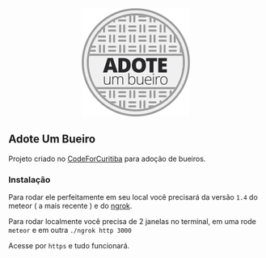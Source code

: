 <div style="text-align: center;"><img src="https://github.com/CodeForCuritiba/adote-um-bueiro/raw/master/public/logo.png" alt="Adote Um Bueiro"></div>

## Adote Um Bueiro

Projeto criado no [CodeForCuritiba]() para adoção de bueiros.

### Instalação

Para rodar ele perfeitamente em seu local você precisará da versão `1.4` do meteor ( a mais recente ) e do [ngrok](https://ngrok.com/).

Para rodar localmente você precisa de 2 janelas no terminal, em uma rode `meteor` e em outra `./ngrok http 3000`

Acesse por `https` e tudo funcionará.
